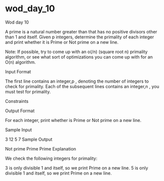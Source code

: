 # wod_day_10
Wod day 10

A prime is a natural number greater than  that has no positive divisors other than 1 and itself. Given p integers, determine the primality of each integer and print whether it is Prime or Not prime on a new line.

Note: If possible, try to come up with an o(/n) (square root n) primality algorithm, or see what sort of optimizations you can come up with for an O(n) algorithm. 

Input Format

The first line contains an integer,p , denoting the number of integers to check for primality. 
Each of the  subsequent lines contains an integer,n , you must test for primality.

Constraints

Output Format

For each integer, print whether  is Prime or Not prime on a new line.

Sample Input

3
12
5
7
Sample Output

Not prime
Prime
Prime
Explanation

We check the following  integers for primality:

3 is only divisible 1 and itself, so we print Prime on a new line.
5 is only divisible 1 and itself, so we print Prime on a new line.
